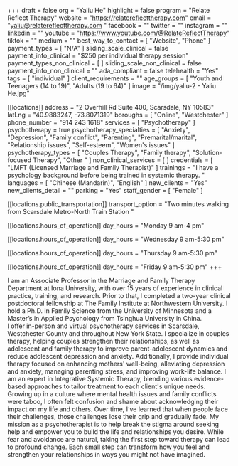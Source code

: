 +++
draft = false
org = "Yaliu He"
highlight = false
program = "Relate Reflect Therapy"
website = "https://relatereflecttherapy.com"
email = "yaliu@relatereflecttherapy.com "
facebook = ""
twitter = ""
instagram = ""
linkedin = ""
youtube = "https://www.youtube.com/@RelateReflectTherapy"
tiktok = ""
medium = ""
best_way_to_contact = [ "Website", "Phone" ]
payment_types = [ "N/A" ]
sliding_scale_clinical = false
payment_info_clinical = "$250 per individual therapy session"
payment_types_non_clinical = [ ]
sliding_scale_non_clinical = false
payment_info_non_clinical = ""
ada_compliant = false
telehealth = "Yes"
tags = [ "individual" ]
client_requirements = ""
age_groups = [ "Youth and Teenagers (14 to 19)", "Adults (19 to 64)" ]
image = "/img/yaliu-2 - Yaliu He.jpg"

[[locations]]
address = "2 Overhill Rd Suite 400, Scarsdale, NY 10583"
latLng = "40.9883247, -73.8071319"
boroughs = [ "Online", "Westchester" ]
phone_number = "914 243 1618"
services = [ "Psychotherapy" ]
psychotherapy = true
psychotherapy_specialties = [
  "Anxiety",
  "Depression",
  "Family conflict",
  "Parenting",
  "Premarital/marital",
  "Relationship issues",
  "Self-esteem",
  "Women's issues"
]
psychotherapy_types = [
  "Couples Therapy",
  "Family therapy",
  "Solution-focused Therapy",
  "Other "
]
non_clinical_services = [ ]
credentials = [ "LMFT (Licensed Marriage and Family Therapist)" ]
trainings = "I have a psychology background before being trained in systemic therapy. "
languages = [ "Chinese (Mandarin)", "English" ]
new_clients = "Yes"
new_clients_detail = ""
parking = "Yes"
staff_gender = [ "Female" ]

  [[locations.public_transportation]]
  transport_option = "Two minutes walking from Scarsdale Metro-North Train Station "

  [[locations.hours_of_operation]]
  day_hours = "Monday 9 am-4 pm"

  [[locations.hours_of_operation]]
  day_hours = "Wednesday 9 am-5:30 pm"

  [[locations.hours_of_operation]]
  day_hours = "Thursday 9 am-5:30 pm"

  [[locations.hours_of_operation]]
  day_hours = "Friday 9 am-5:30 pm"
+++

I am an Associate Professor in the Marriage and Family Therapy Department at Iona University, with over 15 years of experience in clinical practice, training, and research. Prior to that, I completed a two-year clinical postdoctoral fellowship at The Family Institute at Northwestern University. I hold a Ph.D. in Family Science from the University of Minnesota and a Master’s in Applied Psychology from Tsinghua University in China. <br>
I offer in-person and virtual psychotherapy services in Scarsdale, Westchester County and throughout New York State. I specialize in couples therapy, helping couples strengthen their relationships, as well as adolescent and family therapy to improve parent-adolescent dynamics and reduce adolescent depression and anxiety. Additionally, I provide individual therapy focused on enhancing mothers' well-being, alleviating depression and anxiety, managing parenting stress, and improving work-life balance. I am an expert in Integrative Systemic Therapy, blending various evidence-based approaches to tailor treatment to each client's unique needs. <br>
Growing up in a culture where mental health issues and family conflicts were taboo, I often felt confusion and shame about acknowledging their impact on my life and others. Over time, I’ve learned that when people face their challenges, those challenges lose their grip and gradually fade. My mission as a psychotherapist is to help break the stigma around seeking help and empower you to build the life and relationships you desire. While fear and avoidance are natural, taking the first step toward therapy can lead to profound change. Each small step can transform how you feel and strengthen your relationships in ways you might not have imagined. <br>
